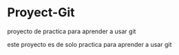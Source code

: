 # Proyect-Git
proyecto de practica para aprender a usar git

este proyecto es de solo practica para aprender a usar git
